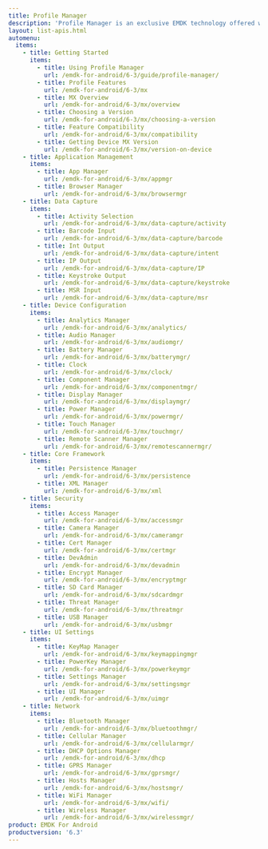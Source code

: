 ```yaml
---
title: Profile Manager
description: 'Profile Manager is an exclusive EMDK technology offered within your IDE, providing a GUI based development tool. This allows you to write fewer lines of code resulting in reduced development time, effort and errors.'
layout: list-apis.html
automenu:
  items:
    - title: Getting Started
      items:
        - title: Using Profile Manager
          url: /emdk-for-android/6-3/guide/profile-manager/
        - title: Profile Features
          url: /emdk-for-android/6-3/mx
        - title: MX Overview
          url: /emdk-for-android/6-3/mx/overview
        - title: Choosing a Version
          url: /emdk-for-android/6-3/mx/choosing-a-version
        - title: Feature Compatibility
          url: /emdk-for-android/6-3/mx/compatibility
        - title: Getting Device MX Version
          url: /emdk-for-android/6-3/mx/version-on-device
    - title: Application Management
      items:
        - title: App Manager
          url: /emdk-for-android/6-3/mx/appmgr
        - title: Browser Manager
          url: /emdk-for-android/6-3/mx/browsermgr
    - title: Data Capture
      items:
        - title: Activity Selection
          url: /emdk-for-android/6-3/mx/data-capture/activity
        - title: Barcode Input
          url: /emdk-for-android/6-3/mx/data-capture/barcode
        - title: Int Output
          url: /emdk-for-android/6-3/mx/data-capture/intent
        - title: IP Output
          url: /emdk-for-android/6-3/mx/data-capture/IP
        - title: Keystroke Output
          url: /emdk-for-android/6-3/mx/data-capture/keystroke
        - title: MSR Input
          url: /emdk-for-android/6-3/mx/data-capture/msr
    - title: Device Configuration
      items:
        - title: Analytics Manager
          url: /emdk-for-android/6-3/mx/analytics/
        - title: Audio Manager
          url: /emdk-for-android/6-3/mx/audiomgr/
        - title: Battery Manager
          url: /emdk-for-android/6-3/mx/batterymgr/
        - title: Clock
          url: /emdk-for-android/6-3/mx/clock/
        - title: Component Manager
          url: /emdk-for-android/6-3/mx/componentmgr/
        - title: Display Manager
          url: /emdk-for-android/6-3/mx/displaymgr/
        - title: Power Manager
          url: /emdk-for-android/6-3/mx/powermgr/
        - title: Touch Manager
          url: /emdk-for-android/6-3/mx/touchmgr/
        - title: Remote Scanner Manager
          url: /emdk-for-android/6-3/mx/remotescannermgr/
    - title: Core Framework
      items:
        - title: Persistence Manager
          url: /emdk-for-android/6-3/mx/persistence
        - title: XML Manager
          url: /emdk-for-android/6-3/mx/xml
    - title: Security
      items:
        - title: Access Manager
          url: /emdk-for-android/6-3/mx/accessmgr
        - title: Camera Manager
          url: /emdk-for-android/6-3/mx/cameramgr
        - title: Cert Manager
          url: /emdk-for-android/6-3/mx/certmgr
        - title: DevAdmin
          url: /emdk-for-android/6-3/mx/devadmin
        - title: Encrypt Manager
          url: /emdk-for-android/6-3/mx/encryptmgr
        - title: SD Card Manager
          url: /emdk-for-android/6-3/mx/sdcardmgr
        - title: Threat Manager
          url: /emdk-for-android/6-3/mx/threatmgr
        - title: USB Manager
          url: /emdk-for-android/6-3/mx/usbmgr
    - title: UI Settings
      items:
        - title: KeyMap Manager
          url: /emdk-for-android/6-3/mx/keymappingmgr
        - title: PowerKey Manager
          url: /emdk-for-android/6-3/mx/powerkeymgr
        - title: Settings Manager
          url: /emdk-for-android/6-3/mx/settingsmgr
        - title: UI Manager
          url: /emdk-for-android/6-3/mx/uimgr
    - title: Network
      items:
        - title: Bluetooth Manager
          url: /emdk-for-android/6-3/mx/bluetoothmgr/
        - title: Cellular Manager
          url: /emdk-for-android/6-3/mx/cellularmgr/
        - title: DHCP Options Manager
          url: /emdk-for-android/6-3/mx/dhcp
        - title: GPRS Manager
          url: /emdk-for-android/6-3/mx/gprsmgr/
        - title: Hosts Manager
          url: /emdk-for-android/6-3/mx/hostsmgr/
        - title: WiFi Manager
          url: /emdk-for-android/6-3/mx/wifi/
        - title: Wireless Manager
          url: /emdk-for-android/6-3/mx/wirelessmgr/
product: EMDK For Android
productversion: '6.3'
---
```



















